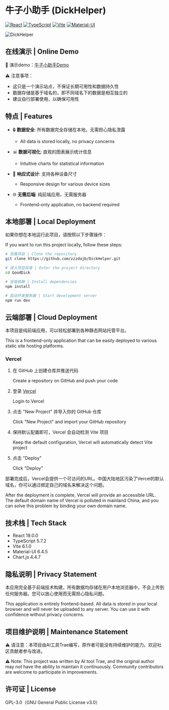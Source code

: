 # 牛子小助手 (DickHelper)

[![React](https://img.shields.io/badge/React-19.0.0-blue.svg)](https://reactjs.org/)
[![TypeScript](https://img.shields.io/badge/TypeScript-5.7.2-blue.svg)](https://www.typescriptlang.org/)
[![Vite](https://img.shields.io/badge/Vite-6.1.0-646CFF.svg)](https://vitejs.dev/)
[![Material-UI](https://img.shields.io/badge/MUI-6.4.5-0081CB.svg)](https://mui.com/)

![DickHelper](https://socialify.git.ci/zzzdajb/DickHelper/image?custom_description=An+easy-to-use+masturbation+management+recording+tool&description=1&forks=1&language=1&logo=https%3A%2F%2Fs2.loli.net%2F2025%2F02%2F21%2FkI3Ebc5hdGTSlLp.png&name=1&owner=1&stargazers=1&theme=Light)

## 在线演示 | Online Demo

🔗 演示demo：[牛子小助手Demo](https://dick.juwo.my)

⚠️ 注意事项：
- 这只是一个演示站点，不保证长期可用性和数据持久性
- 数据存储是基于域名的，即不同域名下的数据是相互独立的
- 建议自行部署使用，以确保可用性

## 特点 | Features

- 🔒 **数据安全**: 所有数据完全存储在本地，无需担心隐私泄露
  - All data is stored locally, no privacy concerns

- 📊 **数据可视化**: 直观的图表展示统计信息
  - Intuitive charts for statistical information

- 📱 **响应式设计**: 支持各种设备尺寸
  - Responsive design for various device sizes

- 🌐 **无需后端**: 纯前端应用，无需服务器
  - Frontend-only application, no backend required

## 本地部署 | Local Deployment

如果你想在本地运行此项目，请按照以下步骤操作：

If you want to run this project locally, follow these steps:

```bash
# 克隆项目 | Clone the repository
git clone https://github.com/zzzdajb/DickHelper.git

# 进入项目目录 | Enter the project directory
cd GoodDick

# 安装依赖 | Install dependencies
npm install

# 启动开发服务器 | Start development server
npm run dev
```

## 云端部署 | Cloud Deployment

本项目是纯前端应用，可以轻松部署到各种静态网站托管平台。

This is a frontend-only application that can be easily deployed to various static site hosting platforms. 

### Vercel

1. 在 GitHub 上创建仓库并推送代码

   Create a repository on GitHub and push your code

2. 登录 [Vercel](https://vercel.com)

   Login to Vercel

3. 点击 "New Project" 并导入你的 GitHub 仓库

   Click "New Project" and import your GitHub repository

4. 保持默认配置即可，Vercel 会自动检测 Vite 项目

   Keep the default configuration, Vercel will automatically detect Vite project

5. 点击 "Deploy"

   Click "Deploy"

部署完成后，Vercel会提供一个可访问的URL。中国大陆地区污染了Vercel的默认域名，你可以通过绑定自己的域名来解决这个问题。

After the deployment is complete, Vercel will provide an accessible URL. The default domain name of Vercel is polluted in mainland China, and you can solve this problem by binding your own domain name.

## 技术栈 | Tech Stack

- React 19.0.0
- TypeScript 5.7.2
- Vite 6.1.0
- Material-UI 6.4.5
- Chart.js 4.4.7

## 隐私说明 | Privacy Statement

本应用完全基于前端技术构建，所有数据均存储在用户本地浏览器中，不会上传到任何服务器。您可以放心使用而无需担心隐私问题。

This application is entirely frontend-based. All data is stored in your local browser and will never be uploaded to any server. You can use it with confidence without privacy concerns.

## 项目维护说明 | Maintenance Statement

⚠️ 请注意：本项目由AI工具Trae编写，原作者可能没有持续维护的能力。欢迎社区贡献者参与改进。

⚠️ Note: This project was written by AI tool Trae, and the original author may not have the ability to maintain it continuously. Community contributors are welcome to participate in improvements.

## 许可证 | License

GPL-3.0（GNU General Public License v3.0）
